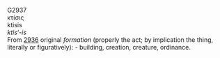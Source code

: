 <body>
  <p>G2937<br>  κτίσις  <br> ktisis  <br><i>ktis‘-is </i><br>From <a href="g2936.htm">2936</a>  original <i>formation</i> (properly the act; by implication the thing, literally or figuratively): - building, creation, creature, ordinance.<br></p>
 </body>